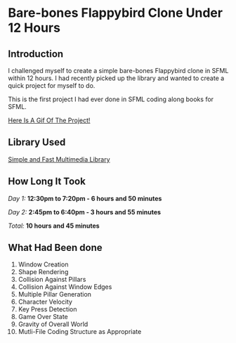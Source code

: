 Bare-bones Flappybird Clone Under 12 Hours
=========================================

Introduction
------------

I challenged myself to create a simple bare-bones Flappybird clone in SFML
within 12 hours. I had recently picked up the library and wanted to create
a quick project for myself to do.

This is the first project I had ever done in SFML coding along books for
SFML.  

[Here Is A Gif Of The Project!](https://gfycat.com/UniqueColorfulGibbon)

Library Used
------------

[Simple and Fast Multimedia Library](http://www.sfml-dev.org/)

How Long It Took
----------------

*Day 1:* **12:30pm to 7:20pm - 6 hours and 50 minutes**

*Day 2:* **2:45pm to 6:40pm  - 3 hours and 55 minutes**

*Total:* **10 hours and 45 minutes**

What Had Been done
------------------

1. Window Creation
2. Shape Rendering
3. Collision Against Pillars
4. Collision Against Window Edges  
5. Multiple Pillar Generation
6. Character Velocity
7. Key Press Detection
8. Game Over State
9. Gravity of Overall World
10. Mutli-File Coding Structure as Appropriate
